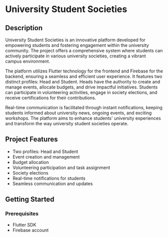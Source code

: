 # University Student Societies


## Description

University Student Societies is an innovative platform developed for empowering students and fostering engagement within the university community. The project offers a comprehensive system where students can actively participate in various university societies, creating a vibrant campus environment.

The platform utilizes Flutter technology for the frontend and Firebase for the backend, ensuring a seamless and efficient user experience. It features two distinct profiles: Head and Student. Heads have the authority to create and manage events, allocate budgets, and drive impactful initiatives. Students can participate in volunteering activities, engage in society elections, and receive certifications for their contributions.

Real-time communication is facilitated through instant notifications, keeping students informed about university news, ongoing events, and exciting workshops. The platform aims to enhance students' university experiences and transform the way university student societies operate.

## Project Features

- Two profiles: Head and Student
- Event creation and management
- Budget allocation 
- Volunteering participation and task assignment
- Society elections 
- Real-time notifications for students
- Seamless communication and updates

## Getting Started

### Prerequisites

- Flutter SDK
- Firebase account


